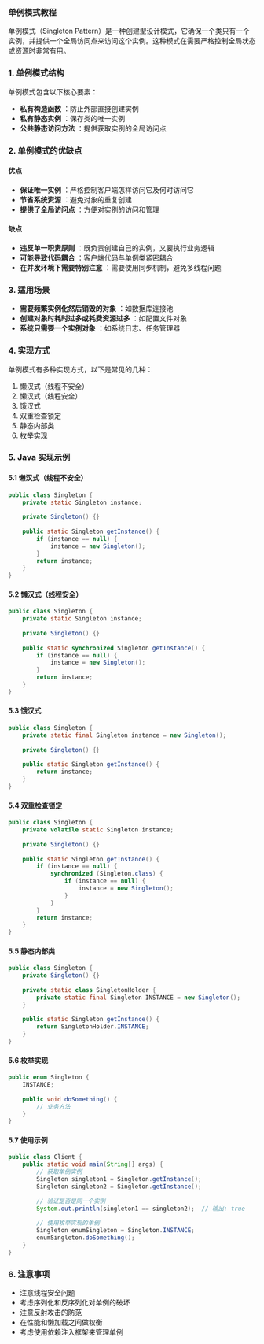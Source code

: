 ### 单例模式教程

单例模式（Singleton Pattern）是一种创建型设计模式，它确保一个类只有一个实例，并提供一个全局访问点来访问这个实例。这种模式在需要严格控制全局状态或资源时非常有用。

### 1. 单例模式结构

单例模式包含以下核心要素：

- **私有构造函数** ：防止外部直接创建实例
- **私有静态实例** ：保存类的唯一实例
- **公共静态访问方法** ：提供获取实例的全局访问点

### 2. 单例模式的优缺点

#### 优点

* **保证唯一实例** ：严格控制客户端怎样访问它及何时访问它
* **节省系统资源** ：避免对象的重复创建
* **提供了全局访问点** ：方便对实例的访问和管理

#### 缺点

* **违反单一职责原则** ：既负责创建自己的实例，又要执行业务逻辑
* **可能导致代码耦合** ：客户端代码与单例类紧密耦合
* **在并发环境下需要特别注意** ：需要使用同步机制，避免多线程问题

### 3. 适用场景

* **需要频繁实例化然后销毁的对象** ：如数据库连接池
* **创建对象时耗时过多或耗费资源过多** ：如配置文件对象
* **系统只需要一个实例对象** ：如系统日志、任务管理器

### 4. 实现方式

单例模式有多种实现方式，以下是常见的几种：

1. 懒汉式（线程不安全）
2. 懒汉式（线程安全）
3. 饿汉式
4. 双重检查锁定
5. 静态内部类
6. 枚举实现

### 5. Java 实现示例

#### 5.1 懒汉式（线程不安全）

```java
public class Singleton {
    private static Singleton instance;
  
    private Singleton() {}
  
    public static Singleton getInstance() {
        if (instance == null) {
            instance = new Singleton();
        }
        return instance;
    }
}
```

#### 5.2 懒汉式（线程安全）

```java
public class Singleton {
    private static Singleton instance;
  
    private Singleton() {}
  
    public static synchronized Singleton getInstance() {
        if (instance == null) {
            instance = new Singleton();
        }
        return instance;
    }
}
```

#### 5.3 饿汉式

```java
public class Singleton {
    private static final Singleton instance = new Singleton();
  
    private Singleton() {}
  
    public static Singleton getInstance() {
        return instance;
    }
}
```

#### 5.4 双重检查锁定

```java
public class Singleton {
    private volatile static Singleton instance;
  
    private Singleton() {}
  
    public static Singleton getInstance() {
        if (instance == null) {
            synchronized (Singleton.class) {
                if (instance == null) {
                    instance = new Singleton();
                }
            }
        }
        return instance;
    }
}
```

#### 5.5 静态内部类

```java
public class Singleton {
    private Singleton() {}
  
    private static class SingletonHolder {
        private static final Singleton INSTANCE = new Singleton();
    }
  
    public static Singleton getInstance() {
        return SingletonHolder.INSTANCE;
    }
}
```

#### 5.6 枚举实现

```java
public enum Singleton {
    INSTANCE;
  
    public void doSomething() {
        // 业务方法
    }
}
```

#### 5.7 使用示例

```java
public class Client {
    public static void main(String[] args) {
        // 获取单例实例
        Singleton singleton1 = Singleton.getInstance();
        Singleton singleton2 = Singleton.getInstance();
      
        // 验证是否是同一个实例
        System.out.println(singleton1 == singleton2);  // 输出: true
      
        // 使用枚举实现的单例
        Singleton enumSingleton = Singleton.INSTANCE;
        enumSingleton.doSomething();
    }
}
```

### 6. 注意事项

- 注意线程安全问题
- 考虑序列化和反序列化对单例的破坏
- 注意反射攻击的防范
- 在性能和懒加载之间做权衡
- 考虑使用依赖注入框架来管理单例
